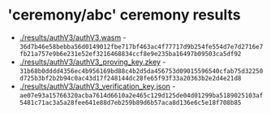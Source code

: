 # 'ceremony/abc' ceremony results
- [./results/authV3/authV3.wasm](./authV3.wasm) - `36d7b46e58bebba56d0149012fbe717bf463ac4f77717d9b254fe554d7e7d2716e7fb21a757e9b6e231e52ef3216468834ccf8e9e235ba16497b09503ca5df92`
- [./results/authV3/authV3_proving_key.zkey](./authV3_proving_key.zkey) - `31b68b0dddd4356ec4b956169bd88c4b2d5da456753d09015596540cfab75d32250d725b3bf2b2b94c0ac43d17f248144dc28fe65f93f33a20363b2e2d4e21d8`
- [./results/authV3/authV3_verification_key.json](./authV3_verification_key.json) - `ae07e93a15766320acba7614d6610a2e465c129d125de04d01299ba5189025103af5481c71ac3a5a28fee641e88d7eb259b89d6b57aca8d136e6c5e18f708b85`
